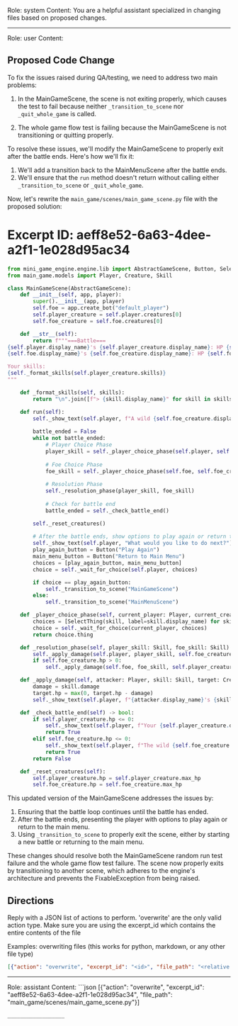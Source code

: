Role: system
Content: You are a helpful assistant specialized in changing files based on proposed changes.
__________________
Role: user
Content: 
## Proposed Code Change
To fix the issues raised during QA/testing, we need to address two main problems:

1. In the MainGameScene, the scene is not exiting properly, which causes the test to fail because neither `_transition_to_scene` nor `_quit_whole_game` is called.

2. The whole game flow test is failing because the MainGameScene is not transitioning or quitting properly.

To resolve these issues, we'll modify the MainGameScene to properly exit after the battle ends. Here's how we'll fix it:

1. We'll add a transition back to the MainMenuScene after the battle ends.
2. We'll ensure that the `run` method doesn't return without calling either `_transition_to_scene` or `_quit_whole_game`.

Now, let's rewrite the `main_game/scenes/main_game_scene.py` file with the proposed solution:

# Excerpt ID: aeff8e52-6a63-4dee-a2f1-1e028d95ac34
```python main_game/scenes/main_game_scene.py
from mini_game_engine.engine.lib import AbstractGameScene, Button, SelectThing
from main_game.models import Player, Creature, Skill

class MainGameScene(AbstractGameScene):
    def __init__(self, app, player):
        super().__init__(app, player)
        self.foe = app.create_bot("default_player")
        self.player_creature = self.player.creatures[0]
        self.foe_creature = self.foe.creatures[0]

    def __str__(self):
        return f"""===Battle===
{self.player.display_name}'s {self.player_creature.display_name}: HP {self.player_creature.hp}/{self.player_creature.max_hp}
{self.foe.display_name}'s {self.foe_creature.display_name}: HP {self.foe_creature.hp}/{self.foe_creature.max_hp}

Your skills:
{self._format_skills(self.player_creature.skills)}
"""

    def _format_skills(self, skills):
        return "\n".join([f"> {skill.display_name}" for skill in skills])

    def run(self):
        self._show_text(self.player, f"A wild {self.foe_creature.display_name} appeared!")
        
        battle_ended = False
        while not battle_ended:
            # Player Choice Phase
            player_skill = self._player_choice_phase(self.player, self.player_creature)
            
            # Foe Choice Phase
            foe_skill = self._player_choice_phase(self.foe, self.foe_creature)
            
            # Resolution Phase
            self._resolution_phase(player_skill, foe_skill)
            
            # Check for battle end
            battle_ended = self._check_battle_end()

        self._reset_creatures()
        
        # After the battle ends, show options to play again or return to main menu
        self._show_text(self.player, "What would you like to do next?")
        play_again_button = Button("Play Again")
        main_menu_button = Button("Return to Main Menu")
        choices = [play_again_button, main_menu_button]
        choice = self._wait_for_choice(self.player, choices)

        if choice == play_again_button:
            self._transition_to_scene("MainGameScene")
        else:
            self._transition_to_scene("MainMenuScene")

    def _player_choice_phase(self, current_player: Player, current_creature: Creature) -> Skill:
        choices = [SelectThing(skill, label=skill.display_name) for skill in current_creature.skills]
        choice = self._wait_for_choice(current_player, choices)
        return choice.thing

    def _resolution_phase(self, player_skill: Skill, foe_skill: Skill):
        self._apply_damage(self.player, player_skill, self.foe_creature)
        if self.foe_creature.hp > 0:
            self._apply_damage(self.foe, foe_skill, self.player_creature)

    def _apply_damage(self, attacker: Player, skill: Skill, target: Creature):
        damage = skill.damage
        target.hp = max(0, target.hp - damage)
        self._show_text(self.player, f"{attacker.display_name}'s {skill.display_name} dealt {damage} damage to {target.display_name}!")

    def _check_battle_end(self) -> bool:
        if self.player_creature.hp <= 0:
            self._show_text(self.player, f"Your {self.player_creature.display_name} fainted. You lost!")
            return True
        elif self.foe_creature.hp <= 0:
            self._show_text(self.player, f"The wild {self.foe_creature.display_name} fainted. You won!")
            return True
        return False

    def _reset_creatures(self):
        self.player_creature.hp = self.player_creature.max_hp
        self.foe_creature.hp = self.foe_creature.max_hp
```

This updated version of the MainGameScene addresses the issues by:

1. Ensuring that the battle loop continues until the battle has ended.
2. After the battle ends, presenting the player with options to play again or return to the main menu.
3. Using `_transition_to_scene` to properly exit the scene, either by starting a new battle or returning to the main menu.

These changes should resolve both the MainGameScene random run test failure and the whole game flow test failure. The scene now properly exits by transitioning to another scene, which adheres to the engine's architecture and prevents the FixableException from being raised.

## Directions
Reply with a JSON list of actions to perform. 'overwrite' are the only valid action type. 
Make sure you are using the excerpt_id which contains the entire contents of the file

Examples:
overwriting files (this works for python, markdown, or any other file type)
```json output_example1
[{"action": "overwrite", "excerpt_id": "<id>", "file_path": "<relative file path>"}]
```

__________________
Role: assistant
Content: ```json
[{"action": "overwrite", "excerpt_id": "aeff8e52-6a63-4dee-a2f1-1e028d95ac34", "file_path": "main_game/scenes/main_game_scene.py"}]
```
__________________

